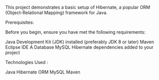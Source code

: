 This project demonstrates a basic setup of Hibernate, a popular ORM (Object-Relational Mapping) framework for Java.

Prerequisites:

Before you begin, ensure you have met the following requirements:

Java Development Kit (JDK) installed (preferably JDK 8 or later)
Maven
Eclipse IDE
A Database MySQL
Hibernate dependencies added to your project

Technologies Used :

Java
Hibernate ORM
MySQL
Maven
